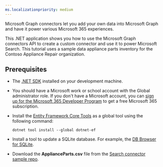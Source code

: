 ```yaml
---
ms.localizationpriority: medium
---
```


<!-- markdownlint-disable MD041 -->

Microsoft Graph connectors let you add your own data into Microsoft Graph and have it power various Microsoft 365 experiences.

This .NET application shows you how to use the Microsoft Graph connectors API to create a custom connector and use it to power Microsoft Search. This tutorial uses a sample data appliance parts inventory for the Contoso Appliance Repair organization.

## Prerequisites

- The [.NET SDK](https://dotnet.microsoft.com/download) installed on your development machine.
- You should have a Microsoft work or school account with the Global administrator role. If you don't have a Microsoft account, you can [sign up for the Microsoft 365 Developer Program](https://developer.microsoft.com/microsoft-365/dev-program) to get a free Microsoft 365 subscription.
- Install the [Entity Framework Core Tools](/ef/core/miscellaneous/cli/dotnet) as a global tool using the following command:

    ```dotnetcli
    dotnet tool install --global dotnet-ef
    ```

- Install a tool to update a SQLite database. For example, the [DB Browser for SQLite](https://sqlitebrowser.org/).
- Download the **ApplianceParts.csv** file from the [Search connector sample repo](https://github.com/microsoftgraph/msgraph-search-connector-sample/blob/main/PartsInventoryConnector/ApplianceParts.csv).
